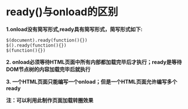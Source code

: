 
# ready()与onload的区别 #

**1.onload没有简写形式,ready具有简写形式，简写形式如下:**  
	

    $(document).ready(function(){})   
    $().ready(function(){}) 
    $(function(){})

**2.&nbsp;onload必须等待HTML页面中所有内部都加载完毕后才执行；ready是等待DOM节点树的内容加载完毕后就执行**  

**3.&nbsp;一个HTML页面只能编写一个onload；但是一个HTML页面允许编写多个ready**  

**注：可以利用此制作页面加载转圈效果**